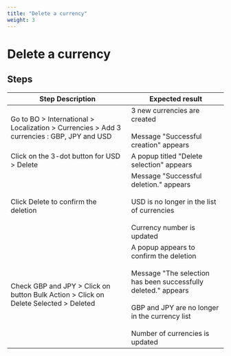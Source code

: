 ```yaml
---
title: "Delete a currency"
weight: 3
---
```


# Delete a currency
## Steps
| Step Description | Expected result |
| ----- | ----- |
| Go to BO > International > Localization > Currencies > Add 3 currencies : GBP, JPY and USD | 3 new currencies are created<br><br>Message "Successful creation" appears |
| Click on the 3-dot button for USD > Delete | A popup titled "Delete selection" appears |
| Click Delete to confirm the deletion | Message "Successful deletion." appears<br><br>USD is no longer in the list of currencies<br><br>Currency number is updated |
| Check GBP and JPY > Click on button Bulk Action > Click on Delete Selected > Deleted | A popup appears to confirm the deletion<br><br>Message "The selection has been successfully deleted." appears<br><br>GBP and JPY are no longer in the currency list<br><br>Number of currencies is updated |

